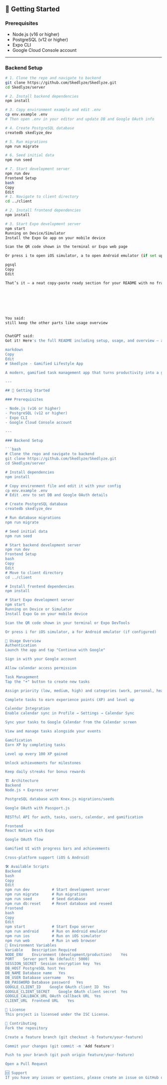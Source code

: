 ## 🚀 Getting Started

### Prerequisites

- Node.js (v16 or higher)  
- PostgreSQL (v12 or higher)  
- Expo CLI  
- Google Cloud Console account  

---

### Backend Setup

```bash
# 1. Clone the repo and navigate to backend
git clone https://github.com/Skedlyze/Skedlyze.git
cd Skedlyze/server

# 2. Install backend dependencies
npm install

# 3. Copy environment example and edit .env
cp env.example .env
# Then open .env in your editor and update DB and Google OAuth info

# 4. Create PostgreSQL database
createdb skedlyze_dev

# 5. Run migrations
npm run migrate

# 6. Seed initial data
npm run seed

# 7. Start development server
npm run dev
Frontend Setup
bash
Copy
Edit
# 1. Navigate to client directory
cd ../client

# 2. Install frontend dependencies
npm install

# 3. Start Expo development server
npm start
Running on Device/Simulator
Install the Expo Go app on your mobile device

Scan the QR code shown in the terminal or Expo web page

Or press i to open iOS simulator, a to open Android emulator (if set up)

pgsql
Copy
Edit

That’s it — a neat copy-paste ready section for your README with no fragmentation! Want me to do this for any other sections?







You said:
still keep the other parts like usage overview


ChatGPT said:
Got it! Here's the full README including setup, usage, and overview — all properly formatted and ready for easy copy-paste in one go:

markdown
Copy
Edit
# Skedlyze - Gamified Lifestyle App

A modern, gamified task management app that turns productivity into a game with rewards, achievements, and Google Calendar integration.

---

## 🚀 Getting Started

### Prerequisites

- Node.js (v16 or higher)  
- PostgreSQL (v12 or higher)  
- Expo CLI  
- Google Cloud Console account  

---

### Backend Setup

```bash
# Clone the repo and navigate to backend
git clone https://github.com/Skedlyze/Skedlyze.git
cd Skedlyze/server

# Install dependencies
npm install

# Copy environment file and edit it with your config
cp env.example .env
# Edit .env to set DB and Google OAuth details

# Create PostgreSQL database
createdb skedlyze_dev

# Run database migrations
npm run migrate

# Seed initial data
npm run seed

# Start backend development server
npm run dev
Frontend Setup
bash
Copy
Edit
# Move to client directory
cd ../client

# Install frontend dependencies
npm install

# Start Expo development server
npm start
Running on Device or Simulator
Install Expo Go on your mobile device

Scan the QR code shown in your terminal or Expo DevTools

Or press i for iOS simulator, a for Android emulator (if configured)

📱 Usage Overview
Authentication
Launch the app and tap "Continue with Google"

Sign in with your Google account

Allow calendar access permission

Task Management
Tap the "+" button to create new tasks

Assign priority (low, medium, high) and categories (work, personal, health, etc.)

Complete tasks to earn experience points (XP) and level up

Calendar Integration
Enable calendar sync in Profile → Settings → Calendar Sync

Sync your tasks to Google Calendar from the Calendar screen

View and manage tasks alongside your events

Gamification
Earn XP by completing tasks

Level up every 100 XP gained

Unlock achievements for milestones

Keep daily streaks for bonus rewards

🏗️ Architecture
Backend
Node.js + Express server

PostgreSQL database with Knex.js migrations/seeds

Google OAuth with Passport.js

RESTful API for auth, tasks, users, calendar, and gamification

Frontend
React Native with Expo

Google OAuth flow

Gamified UI with progress bars and achievements

Cross-platform support (iOS & Android)

🛠️ Available Scripts
Backend
bash
Copy
Edit
npm run dev          # Start development server
npm run migrate      # Run migrations
npm run seed         # Seed database
npm run db:reset     # Reset database and reseed
Frontend
bash
Copy
Edit
npm start            # Start Expo server
npm run android      # Run on Android emulator
npm run ios          # Run on iOS simulator
npm run web          # Run in web browser
🔧 Environment Variables
Variable	Description	Required
NODE_ENV	Environment (development/production)	Yes
PORT	Server port	No (default: 5000)
SESSION_SECRET	Session encryption key	Yes
DB_HOST	PostgreSQL host	Yes
DB_NAME	Database name	Yes
DB_USER	Database username	Yes
DB_PASSWORD	Database password	Yes
GOOGLE_CLIENT_ID	Google OAuth client ID	Yes
GOOGLE_CLIENT_SECRET	Google OAuth client secret	Yes
GOOGLE_CALLBACK_URL	OAuth callback URL	Yes
CLIENT_URL	Frontend URL	Yes

📄 License
This project is licensed under the ISC License.

🤝 Contributing
Fork the repository

Create a feature branch (git checkout -b feature/your-feature)

Commit your changes (git commit -m 'Add feature')

Push to your branch (git push origin feature/your-feature)

Open a Pull Request

🆘 Support
If you have any issues or questions, please create an issue on GitHub or check the documentation.
